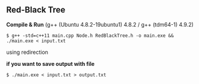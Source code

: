 ## Red-Black Tree

**Compile & Run** (g++ (Ubuntu 4.8.2-19ubuntu1) 4.8.2 / g++ (tdm64-1) 4.9.2)
```
$ g++ -std=c++11 main.cpp Node.h RedBlackTree.h -o main.exe && ./main.exe < input.txt
```
using redirection

**if you want to save output with file**
```
$ ./main.exe < input.txt > output.txt
```
